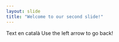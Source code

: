 ```yaml
---
layout: slide
title: "Welcome to our second slide!"
---
```

Text en català
Use the left arrow to go back!
